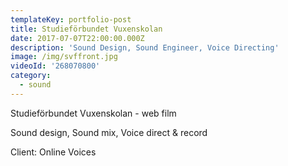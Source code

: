 ```yaml
---
templateKey: portfolio-post
title: Studieförbundet Vuxenskolan
date: 2017-07-07T22:00:00.000Z
description: 'Sound Design, Sound Engineer, Voice Directing'
image: /img/svffront.jpg
videoId: '268070800'
category:
  - sound
---
```

Studieförbundet Vuxenskolan - web film

Sound design, Sound mix, Voice direct & record

Client: Online Voices
